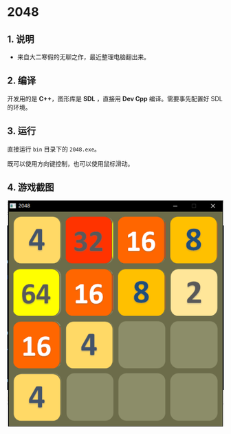 # 2048

## 1. 说明

- 来自大二寒假的无聊之作，最近整理电脑翻出来。

## 2. 编译

开发用的是 **C++**，图形库是 **SDL** ，直接用 **Dev Cpp** 编译。需要事先配置好 SDL 的环境。

## 3. 运行

直接运行 `bin` 目录下的 `2048.exe`。

既可以使用方向键控制，也可以使用鼠标滑动。

## 4. 游戏截图

![开始界面](https://raw.githubusercontent.com/MemoryD/2048/master/screenshot/play.png)